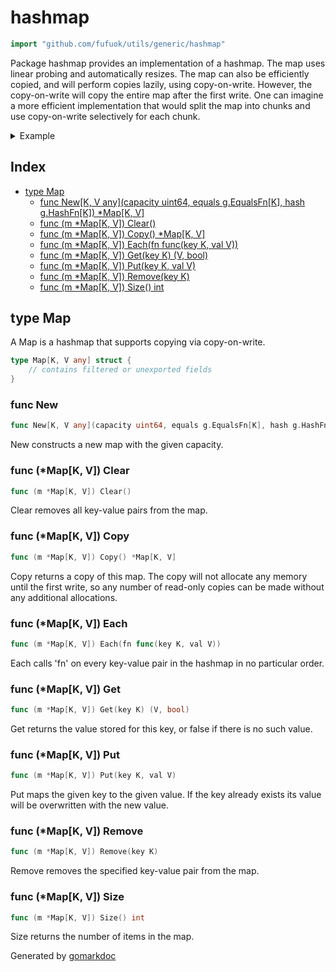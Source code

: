 <!-- Code generated by gomarkdoc. DO NOT EDIT -->

# hashmap

```go
import "github.com/fufuok/utils/generic/hashmap"
```

Package hashmap provides an implementation of a hashmap. The map uses linear probing and automatically resizes. The map can also be efficiently copied, and will perform copies lazily, using copy\-on\-write. However, the copy\-on\-write will copy the entire map after the first write. One can imagine a more efficient implementation that would split the map into chunks and use copy\-on\-write selectively for each chunk.

<details><summary>Example</summary>
<p>

```go
package main

import (
	"fmt"

	g "github.com/fufuok/utils/generic"
	"github.com/fufuok/utils/generic/hashmap"
)

func main() {
	m := hashmap.New[string, int](1, g.Equals[string], g.HashString)
	m.Put("foo", 42)
	m.Put("bar", 13)

	fmt.Println(m.Get("foo"))
	fmt.Println(m.Get("baz"))

	m.Remove("foo")

	fmt.Println(m.Get("foo"))
	fmt.Println(m.Get("bar"))

	m.Clear()

	fmt.Println(m.Get("foo"))
	fmt.Println(m.Get("bar"))
}
```

#### Output

```
42 true
0 false
0 false
13 true
0 false
0 false
```

</p>
</details>

## Index

- [type Map](<#type-map>)
  - [func New[K, V any](capacity uint64, equals g.EqualsFn[K], hash g.HashFn[K]) *Map[K, V]](<#func-new>)
  - [func (m *Map[K, V]) Clear()](<#func-mapk-v-clear>)
  - [func (m *Map[K, V]) Copy() *Map[K, V]](<#func-mapk-v-copy>)
  - [func (m *Map[K, V]) Each(fn func(key K, val V))](<#func-mapk-v-each>)
  - [func (m *Map[K, V]) Get(key K) (V, bool)](<#func-mapk-v-get>)
  - [func (m *Map[K, V]) Put(key K, val V)](<#func-mapk-v-put>)
  - [func (m *Map[K, V]) Remove(key K)](<#func-mapk-v-remove>)
  - [func (m *Map[K, V]) Size() int](<#func-mapk-v-size>)


## type Map

A Map is a hashmap that supports copying via copy\-on\-write.

```go
type Map[K, V any] struct {
    // contains filtered or unexported fields
}
```

### func New

```go
func New[K, V any](capacity uint64, equals g.EqualsFn[K], hash g.HashFn[K]) *Map[K, V]
```

New constructs a new map with the given capacity.

### func \(\*Map\[K, V\]\) Clear

```go
func (m *Map[K, V]) Clear()
```

Clear removes all key\-value pairs from the map.

### func \(\*Map\[K, V\]\) Copy

```go
func (m *Map[K, V]) Copy() *Map[K, V]
```

Copy returns a copy of this map. The copy will not allocate any memory until the first write, so any number of read\-only copies can be made without any additional allocations.

### func \(\*Map\[K, V\]\) Each

```go
func (m *Map[K, V]) Each(fn func(key K, val V))
```

Each calls 'fn' on every key\-value pair in the hashmap in no particular order.

### func \(\*Map\[K, V\]\) Get

```go
func (m *Map[K, V]) Get(key K) (V, bool)
```

Get returns the value stored for this key, or false if there is no such value.

### func \(\*Map\[K, V\]\) Put

```go
func (m *Map[K, V]) Put(key K, val V)
```

Put maps the given key to the given value. If the key already exists its value will be overwritten with the new value.

### func \(\*Map\[K, V\]\) Remove

```go
func (m *Map[K, V]) Remove(key K)
```

Remove removes the specified key\-value pair from the map.

### func \(\*Map\[K, V\]\) Size

```go
func (m *Map[K, V]) Size() int
```

Size returns the number of items in the map.



Generated by [gomarkdoc](<https://github.com/princjef/gomarkdoc>)
